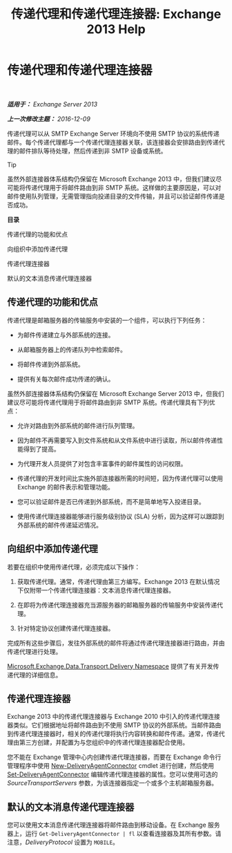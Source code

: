 ﻿---
title: '传递代理和传递代理连接器: Exchange 2013 Help'
TOCTitle: 传递代理和传递代理连接器
ms:assetid: 38c942ee-b59d-47ec-87eb-bebad441ada5
ms:mtpsurl: https://technet.microsoft.com/zh-cn/library/Dd638118(v=EXCHG.150)
ms:contentKeyID: 50490322
ms.date: 01/11/2018
mtps_version: v=EXCHG.150
ms.translationtype: HT
---

# 传递代理和传递代理连接器

 

_**适用于：** Exchange Server 2013_

_**上一次修改主题：** 2016-12-09_

传递代理可以从 SMTP Exchange Server 环境向不使用 SMTP 协议的系统传递邮件。每个传递代理都与一个传递代理连接器关联，该连接器会安排路由到传递代理的邮件排队等待处理，然后传递到非 SMTP 设备或系统。

> [!TIP]  
> 虽然外部连接器体系结构仍保留在 Microsoft Exchange 2013 中，但我们建议尽可能将传递代理用于将邮件路由到非 SMTP 系统。这样做的主要原因是，可以对邮件使用队列管理，无需管理指向投递目录的文件传输，并且可以验证邮件传递是否成功。


**目录**

传递代理的功能和优点

向组织中添加传递代理

传递代理连接器

默认的文本消息传递代理连接器

## 传递代理的功能和优点

传递代理是邮箱服务器的传输服务中安装的一个组件，可以执行下列任务：

  - 为邮件传递建立与外部系统的连接。

  - 从邮箱服务器上的传递队列中检索邮件。

  - 将邮件传递到外部系统。

  - 提供有关每次邮件成功传递的确认。

虽然外部连接器体系结构仍保留在 Microsoft Exchange Server 2013 中，但我们建议尽可能将传递代理用于将邮件路由到非 SMTP 系统。传递代理具有下列优点：

  - 允许对路由到外部系统的邮件进行队列管理。

  - 因为邮件不再需要写入到文件系统和从文件系统中进行读取，所以邮件传递性能得到了提高。

  - 为代理开发人员提供了对包含丰富事件的邮件属性的访问权限。

  - 传递代理的开发时间比实施外部连接器所需的时间短，因为传递代理可以使用 Exchange 的邮件表示和管理功能。

  - 您可以验证邮件是否已传递到外部系统，而不是简单地写入投递目录。

  - 使用传递代理连接器能够进行服务级别协议 (SLA) 分析，因为这样可以跟踪到外部系统的邮件传递延迟情况。

## 向组织中添加传递代理

若要在组织中使用传递代理，必须完成以下操作：

1.  获取传递代理。通常，传递代理由第三方编写。Exchange 2013 在默认情况下仅附带一个传递代理连接器：文本消息传递代理连接器。

2.  在即将为传递代理连接器充当源服务器的邮箱服务器的传输服务中安装传递代理。

3.  针对特定协议创建传递代理连接器。

完成所有这些步骤后，发往外部系统的邮件将通过传递代理连接器进行路由，并由传递代理进行处理。

[Microsoft.Exchange.Data.Transport.Delivery Namespace](https://go.microsoft.com/fwlink/?linkid=262690) 提供了有关开发传递代理的详细信息。

## 传递代理连接器

Exchange 2013 中的传递代理连接器与 Exchange 2010 中引入的传递代理连接器类似。它们根据地址将邮件路由到不使用 SMTP 协议的外部系统。当邮件路由到传递代理连接器时，相关的传递代理将执行内容转换和邮件传递。通常，传递代理由第三方创建，并配置为与您组织中的传递代理连接器配合使用。

您不能在 Exchange 管理中心内创建传递代理连接器，而要在 Exchange 命令行管理程序中使用 [New-DeliveryAgentConnector](https://technet.microsoft.com/zh-cn/library/dd351063\(v=exchg.150\)) cmdlet 进行创建，然后使用 [Set-DeliveryAgentConnector](https://technet.microsoft.com/zh-cn/library/dd351159\(v=exchg.150\)) 编辑传递代理连接器的属性。您可以使用可选的 *SourceTransportServers* 参数，为该连接器指定一个或多个主机邮箱服务器。

## 默认的文本消息传递代理连接器

您可以使用文本消息传递代理连接器将邮件路由到移动设备。在 Exchange 服务器上，运行 `Get-DeliveryAgentConnector | fl` 以查看连接器及其所有参数。请注意，*DeliveryProtocol* 设置为 `MOBILE`。

